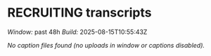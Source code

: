 # RECRUITING transcripts
_Window:_ past 48h
_Build:_ 2025-08-15T10:55:43Z

_No caption files found (no uploads in window or captions disabled)._ 
